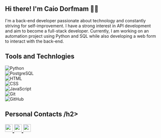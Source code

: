 <h2> Hi there! I'm Caio Dorfmam 👋🏻 </h2>

<p>
I'm a back-end developer passionate about technology and constantly striving for self-improvement. I have a strong interest in API development and aim to become a full-stack developer. Currently, I am working on an automation project using Python and SQL while also developing a web form to interact with the back-end.
</p>

<h2> Tools and Technlogies </h2>  

![Python](https://img.shields.io/badge/-Python-3776AB?style=flat&logo=Python&logoColor=white&logoWidth=25)  
![PostgreSQL](https://img.shields.io/badge/-PostgreSQL-336791?style=flat&logo=PostgreSQL&logoColor=white&logoWidth=25)  
![HTML](https://img.shields.io/badge/-HTML-E34F26?style=flat&logo=HTML5&logoColor=white&logoWidth=25)  
![CSS](https://img.shields.io/badge/-CSS-1572B6?style=flat&logo=CSS3&logoColor=white&logoWidth=25)  
![JavaScript](https://img.shields.io/badge/-JavaScript-F7DF1E?style=flat&logo=JavaScript&logoColor=black&logoWidth=25)  
![Git](https://img.shields.io/badge/-Git-F05032?style=flat&logo=Git&logoColor=white&logoWidth=25)  
![GitHub](https://img.shields.io/badge/-GitHub-181717?style=flat&logo=GitHub&logoColor=white&logoWidth=25)  

<h2> Personal Contacts /h2>

<p align="left">
  <a href="mailto:contatodorfmam@email.com">
    <img src="https://img.shields.io/badge/E--mail-0077B5?style=flat&logo=gmail&logoColor=white" height="25" />
  </a>
  <a href="https://www.linkedin.com/in/caio-dorfmam-156a43334?utm_source=share&utm_campaign=share_via&utm_content=profile&utm_medium=android_app ">
    <img src="https://img.shields.io/badge/LinkedIn-0077B5?style=flat&logo=linkedin&logoColor=white" height="25" />
  <a href="https://www.instagram.com/syscayus/">
  <img src="https://img.shields.io/badge/Instagram-E4405F?style=flat-square&logo=instagram&logoColor=white" height="25" />
</a>
</p>
